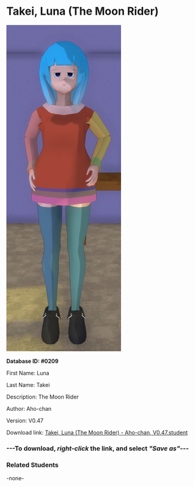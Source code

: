 # Takei, Luna (The Moon Rider)

<img src="Files/Images/Takei, Luna (The Moon Rider).png" title="Takei, Luna (The Moon Rider) - Aho-chan, V0.47">

**Database ID: #0209**

First Name: Luna

Last Name: Takei

Description: The Moon Rider

Author: Aho-chan

Version: V0.47

Download link: <a href="https://raw.githubusercontent.com/Arbiter1223/Daigaku-Gurashi-Custom-Students/master/Files/Studen%20Files/Takei%2C%20Luna%20(The%20Moon%20Rider)%20-%20Aho-chan%2C%20V0.47.student">Takei, Luna (The Moon Rider) - Aho-chan, V0.47.student</a>

### ---**To download, _right-click_ the link, and select _"Save as"_**---

### Related Students

-none-
